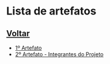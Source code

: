 # Lista de artefatos

## [Voltar](../README.md)

- [1º Artefato](modules/artefato01.md)
- [2º Artefato - Integrantes do Projeto](modules/02-IntegrantesDoProjeto.md)

